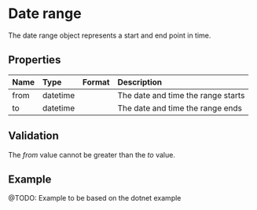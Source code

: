 # Date range

The date range object represents a start and end point in time.

## Properties

| Name | Type | Format | Description |
| :------- | :--- | :-- | :---------- |
| from | datetime | | The date and time the range starts |
| to | datetime | | The date and time the range ends |

## Validation

The *from* value cannot be greater than the *to* value.

## Example

@TODO: Example to be based on the dotnet example
